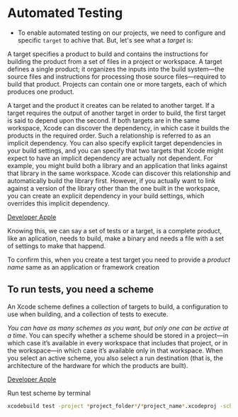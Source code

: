 # Automated Testing

- To enable automated testing on our projects, we need to configure and specific `target` to achive that. But, let's see what a *target* is:

A target specifies a product to build and contains the instructions for building the product from a set of files in a project or workspace. A target defines a single product; it organizes the inputs into the build system—the source files and instructions for processing those source files—required to build that product. Projects can contain one or more targets, each of which produces one product.

A target and the product it creates can be related to another target. If a target requires the output of another target in order to build, the first target is said to depend upon the second. If both targets are in the same workspace, Xcode can discover the dependency, in which case it builds the products in the required order. Such a relationship is referred to as an implicit dependency. You can also specify explicit target dependencies in your build settings, and you can specify that two targets that Xcode might expect to have an implicit dependency are actually not dependent. For example, you might build both a library and an application that links against that library in the same workspace. Xcode can discover this relationship and automatically build the library first. However, if you actually want to link against a version of the library other than the one built in the workspace, you can create an explicit dependency in your build settings, which overrides this implicit dependency.

[Developer Apple](https://developer.apple.com/library/archive/featuredarticles/XcodeConcepts/Concept-Targets.html#:~:text=A%20target%20specifies%20a%20product,in%20a%20project%20or%20workspace.&text=A%20target%20inherits%20the%20project,settings%20at%20the%20target%20level.)

Knowing this, we can say a set of tests or a target, is a complete product, like an aplication, needs to build, make a binary and needs a file with a set of settings to make that happend.

To confirm this, when you create a test target you need to provide a *product name* same as an application or framework creation

## To run tests, you need a scheme

An Xcode scheme defines a collection of targets to build, a configuration to use when building, and a collection of tests to execute.

*You can have as many schemes as you want, but only one can be active at a time*. You can specify whether a scheme should be stored in a project—in which case it’s available in every workspace that includes that project, or in the workspace—in which case it’s available only in that workspace. When you select an active scheme, you also select a run destination (that is, the architecture of the hardware for which the products are built).

[Developer Apple](https://developer.apple.com/library/archive/featuredarticles/XcodeConcepts/Concept-Schemes.html#//apple_ref/doc/uid/TP40009328-CH8-SW1)

Run test scheme by terminal

```sh
xcodebuild test -project *project_folder*/*project_name*.xcodeproj -scheme "CI"
